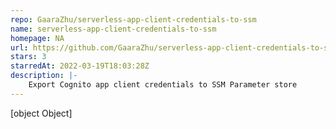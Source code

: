 ```yaml
---
repo: GaaraZhu/serverless-app-client-credentials-to-ssm
name: serverless-app-client-credentials-to-ssm
homepage: NA
url: https://github.com/GaaraZhu/serverless-app-client-credentials-to-ssm
stars: 3
starredAt: 2022-03-19T18:03:28Z
description: |-
    Export Cognito app client credentials to SSM Parameter store
---
```


[object Object]
